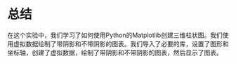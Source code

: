 # 总结

在这个实验中，我们学习了如何使用Python的Matplotlib创建三维柱状图。我们使用虚拟数据绘制了带阴影和不带阴影的图表。我们导入了必要的库，设置了图形和坐标轴，创建了虚拟数据，绘制了带阴影和不带阴影的图表，然后显示了图表。
